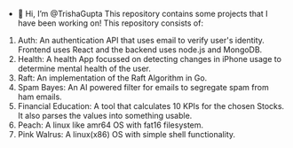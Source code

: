 - 👋 Hi, I’m @TrishaGupta
This repository contains some projects that I have been working on!
This repository consists of:
1. Auth: An authentication API that uses email to verify user's identity. Frontend uses React and the backend uses node.js and MongoDB.
2. Health: A health App focussed on detecting changes in iPhone usage to determine mental health of the user.
3. Raft: An implementation of the Raft Algorithm in Go.
4. Spam Bayes: An AI powered filter for emails to segregate spam from ham emails.
5. Financial Education: A tool that calculates 10 KPIs for the chosen Stocks. It also parses the values into something usable.
6. Peach: A linux like amr64 OS with fat16 filesystem.
7. Pink Walrus: A linux(x86) OS with simple shell functionality.


<!---
TrishaGupta/TrishaGupta is a ✨ special ✨ repository because its `README.md` (this file) appears on your GitHub profile.
You can click the Preview link to take a look at your changes.
--->
